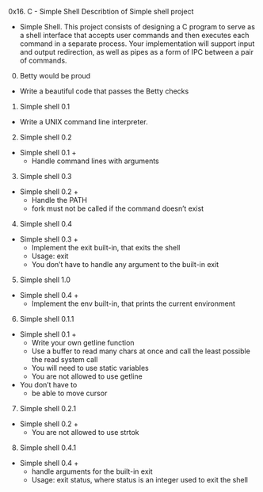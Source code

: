 0x16. C - Simple Shell
Describtion of Simple shell project
* Simple Shell. This project consists of designing a C program to serve as a shell 
interface that accepts user commands and then executes each command in a separate process. 
Your implementation will support input and output redirection, 
as well as pipes as a form of IPC between a pair of commands.

0. Betty would be proud
* Write a beautiful code that passes the Betty checks

1. Simple shell 0.1
* Write a UNIX command line interpreter.

2. Simple shell 0.2
* Simple shell 0.1 +
	* Handle command lines with arguments

3. Simple shell 0.3
* Simple shell 0.2 +
	* Handle the PATH
	* fork must not be called if the command doesn’t exist

4. Simple shell 0.4
* Simple shell 0.3 +
	* Implement the exit built-in, that exits the shell
	* Usage: exit
	* You don’t have to handle any argument to the built-in exit

5. Simple shell 1.0
* Simple shell 0.4 +
	* Implement the env built-in, that prints the current environment

6. Simple shell 0.1.1
* Simple shell 0.1 +
	* Write your own getline function
	* Use a buffer to read many chars at once and call the least possible the read system call
	* You will need to use static variables
	* You are not allowed to use getline
* You don’t have to
	* be able to move cursor

7. Simple shell 0.2.1
* Simple shell 0.2 +
	* You are not allowed to use strtok

8. Simple shell 0.4.1
* Simple shell 0.4 +
	* handle arguments for the built-in exit
	* Usage: exit status, where status is an integer used to exit the shell



